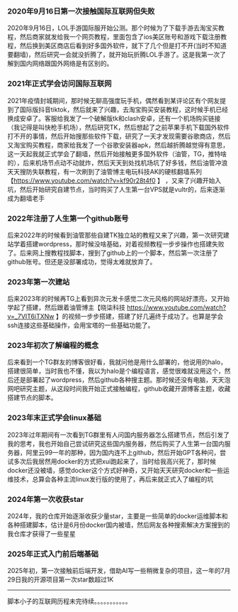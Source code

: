 ### 2020年9月16日第一次接触国际互联网但失败
2020年9月16日，LOL手游国际服开始公测。那个时候为了下载手游去淘宝买教程，然后商家就发给我一个网页教程，里面包含了ios美区账号和游戏下载注册教程，然后换到美区商店后看到好多国外软件，就下了几个但是打不开(当时不知道要翻墙)，然后研究一会就没折腾了，就开始玩折腾LOL手游了。这是我第一次了解到国内网络跟国外网络是有区别的。

### 2021年正式学会访问国际互联网
2021年疫情封城期间，那时候无聊高强度玩手机，偶然看到某评论区有个网友提到了国际版抖音tiktok，然后就来了兴趣，去淘宝购买安装教程，这时候手机已经换成安卓了。客服给我发了一个破解版tk和clash安卓，还有一个机场购买链接（我记得是叫快枪手机场），然后研究TK，然后想起了之前苹果手机下载国外软件打不开的事情，然后开始搜那些软件下载，研究了一天才发现需要谷歌商店，然后又淘宝购买教程，商家给我发了一个谷歌安装器apk，然后越折腾越觉得有意思，这一天起我就正式学会了翻墙，然后开始接触更多国外软件（油管，TG，推特啥的），后来机场节点动不动就炸，然后天天到处找机场坑了好多钱，然后油管冲浪天天搜防失联教程，有一次刷到了油管博主电玩科技AK的硬核翻墙系列 【https://www.youtube.com/watch?v=kf90r28t4f0 】 ，又来了兴趣开始入坑，然后开始研究自建节点，当时购买了人生第一台VPS就是vultr的，后来逐渐成为翻墙老手

### 2022年注册了人生第一个github账号

后来2022年的时候看到油管那些自建TK独立站的教程又来了兴趣，第一次研究建站学着搭建wordpress，那时候没啥基础，对着视频教程一步步操作也搭建失败了。后来网上搜教程找脚本，搜到了github上的一个脚本，然后第一次注册了github账号。但还是没部署成功，觉得太难就放弃了。

### 2023年第一次建站
后来2023年的时候再TG上看到异次元发卡感觉二次元风格的网站好漂亮，又开始学起了搭建，然后跟着油管博主【晓柒科技 https://www.youtube.com/watch?v=_7VIT6iTXNw  】的视频一步步搭建，搭建了好几遍终于成功了。也算是学会ssh连接这些基础操作，会用宝塔的一些基础功能了。

### 2023年初次了解编程的概念
后来看到一个TG群友的博客很好看，我就问他是用什么部署的，他说用的halo，搭建很简单，当时我也不懂，我以为halo是个编程语言，感觉很难就没用这个，然后还是部署起了wordpress，然后github各种搜主题。那时候还没有电脑，天天泡网吧研究主题，从这段时间我开始正式接触编程，github收藏开源博客主题，收藏搭建节点的脚本。

### 2023年末正式学会linux基础
2023年过年期间有一次看到TG群里有人问国内服务器怎么搭建节点，然后引发了我的思考，我也开始自己尝试研究这些国内服务器，然后购买了人生第一台国内服务器，阿里云99一年的那种，因为国内连不上github，然后开始GPT各种问，尝试多次后我居然用docker的方式把xui跑起来了，当时给我高兴死了，那时候docker还没被墙，感觉docker这个方式好神奇，又开始天天研究docker和一些运维技术，总算会各种主流linux发行版的使用了，再后来就正式入了编程的坑

### 2024年第一次收获star
2024年，我的仓库开始逐渐收获少量star，主要是一些简单的docker运维脚本和各种搭建脚本，估计是6月份docker国内被墙，然后网友各种搜索解决方案搜到的我仓库才获得了一些星星

### 2025年正式入门前后端基础
2025年初，第一次接触前后端开发，借助AI写一些稍微复杂的项目，这一年的7月29日我的开源项目第一次star数超过1K

---

脚本小子的互联网历程未完待续。。。。。。。。。。。